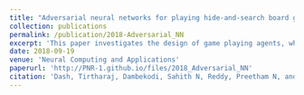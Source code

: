 ```yaml
---
title: "Adversarial neural networks for playing hide-and-search board game Scotland Yard"
collection: publications
permalink: /publication/2018-Adversarial_NN
excerpt: 'This paper investigates the design of game playing agents, which should automatically play an asymmetric hide-and-search-based board game with imperfect information, called Scotland Yard. Neural network approaches have been developed to make the agents behave human-like in the sense that they would assess the game environment in a way a human would assess it. Specifically, a thorough investigation has been conducted on the application of adversarial neural network combined with Q-learning for designing the game playing agents in the game. The searchers, called detectives and the hider, called Mister X (Mr. X) have been modeled as neural network agents, which play the game of Scotland Yard. Though it is a type of two-player (or, two-sided) game, all the five detectives must cooperate to capture the hider to win the game. A special kind of feature space has been designed for both detectives and Mr. X that would aid the process of cooperation among the detectives. Rigorous experiments have been conducted, and the performance in each experiment has been noted. The evidence from the obtained results demonstrates that the designed neural agents could show promising performance in terms of learning the game, cooperating, and making efforts to win the game.'
date: 2018-09-19
venue: 'Neural Computing and Applications'
paperurl: 'http://PNR-1.github.io/files/2018_Adversarial_NN'
citation: 'Dash, Tirtharaj, Dambekodi, Sahith N, Reddy, Preetham N, and Abraham, Ajith. &quot;Adversarial neural networks for playing hide-and-search board game Scotland Yard.&quot; <i>Neural Computing and Applications 2018</i>. 1(1).'
---
```


